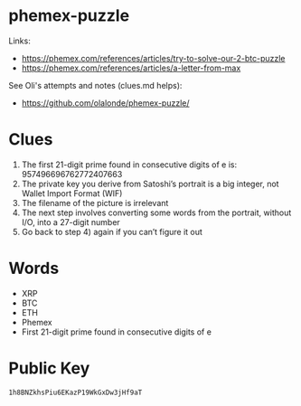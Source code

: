 # phemex-puzzle

Links:
* https://phemex.com/references/articles/try-to-solve-our-2-btc-puzzle
* https://phemex.com/references/articles/a-letter-from-max

See Oli's attempts and notes (clues.md helps):
* https://github.com/olalonde/phemex-puzzle/

# Clues

1. The first 21-digit prime found in consecutive digits of e is: 957496696762772407663
2. The private key you derive from Satoshi’s portrait is a big integer, not Wallet Import Format (WIF)
3. The filename of the picture is irrelevant
4. The next step involves converting some words from the portrait, without I/O, into a 27-digit number
5. Go back to step 4) again if you can’t figure it out

# Words
* XRP
* BTC
* ETH
* Phemex
* First 21-digit prime found in consecutive digits of e

# Public Key
`1h8BNZkhsPiu6EKazP19WkGxDw3jHf9aT`
